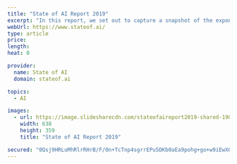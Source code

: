 ```yaml
---
title: "State of AI Report 2019"
excerpt: "In this report, we set out to capture a snapshot of the exponential progress in AI with a focus on developments in the past 12 months. Consider this report as a compilation of the most interesting things we’ve seen that seeks to trigger an informed conversation about the state of AI and its implication for the future. "
webUrl: https://www.stateof.ai/
type: article
price: 
length: 
heat: 0

provider:
  name: State of AI
  domain: stateof.ai

topics:
  - AI

images:
  - url: https://image.slidesharecdn.com/stateofaireport2019-shared-190625173122/95/state-of-ai-report-2019-1-638.jpg?cb=1562158567
    width: 638
    height: 359
    title: "State of AI Report 2019"

secured: "0Qsj9HRLuMhRlrRHrB/F/On+TcTnp4sgrrEPu5DKb0aEa9pohg+go+w9iEwXG9azkEi8eK1yluSzAr4ec5jQTh53GPnFDDIi/158EGdXMmiB94+2tOSUMAbEugBqv7cfWt97i19JF3q1PxZs8+9nllr/YMR3fPGV1CDnCkpdqckM8dzu02DN116ZlPXzUfCCA8ATDEC7veKTnzLRycKf6czViOLNIwqWDPLkn36YmydF0RKXsLJ1t/DzouHFS+fr1ZjICeGh0Z/imCMqG6tvOBmyNn1mQ7FzJ+6we+z2ynfRYehqCEjVJOlzKB3pRjPlLwoFh/X1jIVsW7Ce5loTjw==;RlPIhYqbSwF0WniafSoNdw=="
---
```



